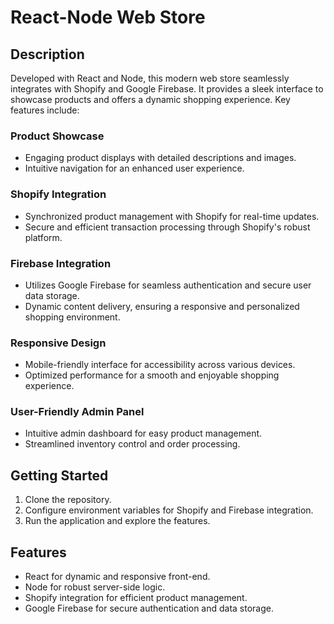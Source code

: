 # React-Node Web Store

## Description
Developed with React and Node, this modern web store seamlessly integrates with Shopify and Google Firebase. It provides a sleek interface to showcase products and offers a dynamic shopping experience. Key features include:

### Product Showcase
- Engaging product displays with detailed descriptions and images.
- Intuitive navigation for an enhanced user experience.

### Shopify Integration
- Synchronized product management with Shopify for real-time updates.
- Secure and efficient transaction processing through Shopify's robust platform.

### Firebase Integration
- Utilizes Google Firebase for seamless authentication and secure user data storage.
- Dynamic content delivery, ensuring a responsive and personalized shopping environment.

### Responsive Design
- Mobile-friendly interface for accessibility across various devices.
- Optimized performance for a smooth and enjoyable shopping experience.

### User-Friendly Admin Panel
- Intuitive admin dashboard for easy product management.
- Streamlined inventory control and order processing.

## Getting Started
1. Clone the repository.
2. Configure environment variables for Shopify and Firebase integration.
3. Run the application and explore the features.

## Features
- React for dynamic and responsive front-end.
- Node for robust server-side logic.
- Shopify integration for efficient product management.
- Google Firebase for secure authentication and data storage.

